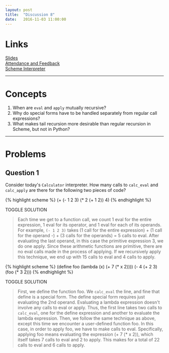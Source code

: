 ```yaml
---
layout: post
title:  "Discussion 8"
date:   2016-11-03 11:00:00
---
```


# Links

[Slides](https://docs.google.com/presentation/d/1EvIBXCCXNqHtvYxb-75pgG3ruqsq694IPUT-DyxHaHo/edit?usp=sharing)  
[Attendance and Feedback](https://docs.google.com/forms/d/e/1FAIpQLSfzKBBtujEoYi0KkSYjpk92Agbk4dNjz5P10qY__hthAHZHSg/viewform)  
[Scheme Interpreter](http://cs61a.org/assets/interpreter/scheme)

---

# Concepts  
1. When are `eval` and `apply` mutually recursive?  
2. Why do special forms have to be handled separately from regular call expressions?  
3. What makes tail recursion more desirable than regular recursion in Scheme, but not in Python?

---

# Problems

## Question 1
Consider today's `Calculator` interpreter. How many calls to `calc_eval` and `calc_apply` are there for the following two pieces of code?

{% highlight scheme %}
(+ (- 1 2 3) (* 2 (+ 1 2)) 4)
{% endhighlight %}

<a class="btn btn-default solution-toggle">TOGGLE SOLUTION</a>
<blockquote class="solution">
Each time we get to a function call, we count 1 eval for the entire expression, 1 eval for its operator, and 1 eval for each of its operands. For example, <code>(- 1 2 3)</code> takes (1 call for the entire expression) + (1 call for the operand -) + (3 calls for the operands) = 5 calls to eval. After evaluating the last operand, in this case the primitive expression 3, we do one apply. Since these arithmetic functions are primitive, there are no eval calls made in the process of applying. If we recursively apply this technique, we end up with 15 calls to eval and 4 calls to apply.
</blockquote>

{% highlight scheme %}
(define foo (lambda (x) (+ 7 (* x 2))))
(- 4 (+ 2 3) (foo (* 3 2)))
{% endhighlight %}

<a class="btn btn-default solution-toggle-2">TOGGLE SOLUTION</a>
<blockquote class="solution-2">
First, we define the function foo. We <code>calc_eval</code> the line, and fine that define is a special form. The define special form requires just evaluating the 2nd operand. Evaluating a lambda expression doesn't involve any calls to eval or apply. Thus, the first line takes two calls to <code>calc_eval</code>, one for the define expression and another to evaluate the lambda expression. Then, we follow the same technique as above, except this time we encounter a user-defined function foo. In this case, in order to apply foo, we have to make calls to eval. Specifically, applying foo means evaluating the expression (+ 7 (* x 2)), which itself takes 7 calls to eval and 2 to apply. This makes for a total of 22 calls to eval and 6 calls to apply.
</blockquote>

